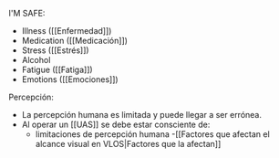 
I'M SAFE:

- Illness ([[Enfermedad]])
- Medication ([[Medicación]])
- Stress ([[Estrés]])
- Alcohol 
- Fatigue ([[Fatiga]])
- Emotions ([[Emociones]])

Percepción:

- La percepción humana es limitada y puede llegar a ser errónea.
- Al operar un [[UAS]] se debe estar consciente de:
	- limitaciones de percepción humana
	-[[Factores que afectan el alcance visual en VLOS|Factores que la afectan]]
